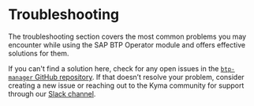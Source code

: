 # Troubleshooting

The troubleshooting section covers the most common problems you may encounter while using the SAP BTP Operator module and offers effective solutions for them.

If you can't find a solution here, check for any open issues in the [`btp-manager` GitHub repository](https://github.com/kyma-project/btp-manager/issues). If that doesn’t resolve your problem, consider creating a new issue or reaching out to the Kyma community for support through our [Slack channel](https://kyma-community.slack.com/).
